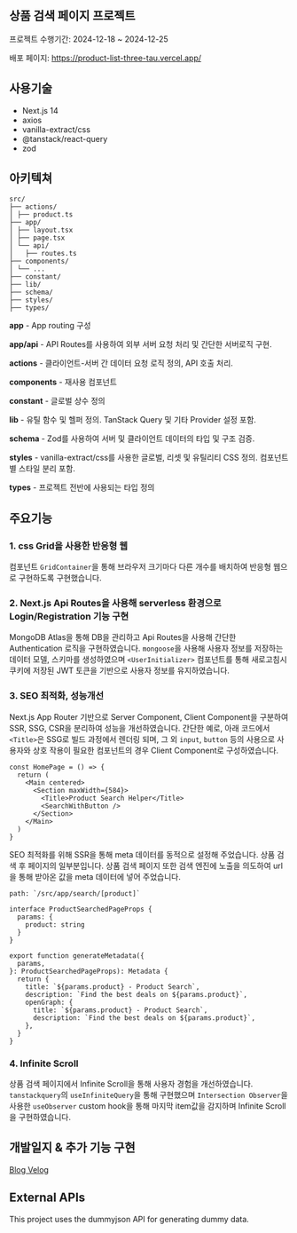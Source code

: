 ## 상품 검색 페이지 프로젝트

프로젝트 수행기간: 2024-12-18 ~ 2024-12-25

배포 페이지: https://product-list-three-tau.vercel.app/

## 사용기술

- Next.js 14
- axios
- vanilla-extract/css
- @tanstack/react-query
- zod

## 아키텍쳐

```
src/
├── actions/
│ ├── product.ts
├── app/
│ ├── layout.tsx
│ ├── page.tsx
│ └── api/
│   ├── routes.ts
├── components/
│ └── ...
├── constant/
├── lib/
├── schema/
├── styles/
├── types/
```

**app** - App routing 구성

**app/api** - API Routes를 사용하여 외부 서버 요청 처리 및 간단한 서버로직 구현.

**actions** - 클라이언트-서버 간 데이터 요청 로직 정의, API 호출 처리.

**components** - 재사용 컴포넌트

**constant** - 글로벌 상수 정의

**lib** - 유틸 함수 및 헬퍼 정의. TanStack Query 및 기타 Provider 설정 포함.

**schema** - Zod를 사용하여 서버 및 클라이언트 데이터의 타입 및 구조 검증.

**styles** - vanilla-extract/css를 사용한 글로벌, 리셋 및 유틸리티 CSS 정의. 컴포넌트 별 스타일 분리 포함.

**types** - 프로젝트 전반에 사용되는 타입 정의

## 주요기능

### 1. css Grid을 사용한 반응형 웹

컴포넌트 `GridContainer`을 통해 브라우저 크기마다 다른 개수를 배치하여 반응형 웹으로 구현하도록 구현했습니다.

### 2. Next.js Api Routes을 사용해 serverless 환경으로 Login/Registration 기능 구현

MongoDB Atlas을 통해 DB을 관리하고 Api Routes을 사용해 간단한 Authentication 로직을 구현하였습니다. `mongoose`을 사용해 사용자 정보를 저장하는 데이터 모델, 스키마를 생성하였으며 `<UserInitializer>` 컴포넌트를 통해 새로고침시 쿠키에 저장된 JWT 토큰을 기반으로 사용자 정보를 유지하였습니다.

### 3. SEO 최적화, 성능개선

Next.js App Router 기반으로 Server Component, Client Component을 구분하여 SSR, SSG, CSR을 분리하여 성능을 개선하였습니다. 간단한 예로, 아래 코드에서 `<Title>`은 SSG로 빌드 과정에서 렌더링 되며, 그 외 `input`, `button` 등의 사용으로 사용자와 상호 작용이 필요한 컴포넌트의 경우 Client Component로 구성하였습니다.

```tsx
const HomePage = () => {
  return (
    <Main centered>
      <Section maxWidth={584}>
        <Title>Product Search Helper</Title>
        <SearchWithButton />
      </Section>
    </Main>
  )
}
```

SEO 최적화를 위해 SSR을 통해 meta 데이터를 동적으로 설정해 주었습니다. 상품 검색 후 페이지의 일부분입니다. 상품 검색 페이지 또한 검색 엔진에 노출을 의도하여 url을 통해 받아온 값을 meta 데이터에 넣어 주었습니다.

```tsx
path: `/src/app/search/[product]`

interface ProductSearchedPageProps {
  params: {
    product: string
  }
}

export function generateMetadata({
  params,
}: ProductSearchedPageProps): Metadata {
  return {
    title: `${params.product} - Product Search`,
    description: `Find the best deals on ${params.product}`,
    openGraph: {
      title: `${params.product} - Product Search`,
      description: `Find the best deals on ${params.product}`,
    },
  }
}
```

### 4. Infinite Scroll

상품 검색 페이지에서 Infinite Scroll을 통해 사용자 경험을 개선하였습니다. `tanstackquery`의 `useInfiniteQuery`을 통해 구현했으며 `Intersection Observer`을 사용한 `useObserver` custom hook을 통해 마지막 item값을 감지하며 Infinite Scroll을 구현하였습니다.

## 개발일지 & 추가 기능 구현

[Blog Velog](https://velog.io/@soll/%EB%AA%A8%EB%B0%94%EC%9D%BC-%EC%B9%9C%ED%99%94%EC%A0%81-%ED%99%94%EB%A9%B4-%EC%88%98%EC%A0%95)

## External APIs

This project uses the dummyjson API for generating dummy data.
